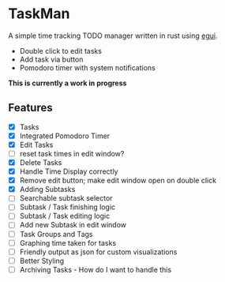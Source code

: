 # TaskMan
A simple time tracking TODO manager written in rust using [egui](https://github.com/emilk/egui).

- Double click to edit tasks
- Add task via button
- Pomodoro timer with system notifications

**This is currently a work in progress**

## Features
- [x] Tasks
- [x] Integrated Pomodoro Timer
- [x] Edit Tasks
- [ ] reset task times in edit window?
- [x] Delete Tasks
- [x] Handle Time Display correctly
- [x] Remove edit button; make edit window open on double click
- [x] Adding Subtasks
- [ ] Searchable subtask selector
- [ ] Subtask / Task finishing logic
- [ ] Subtask / Task editing logic
- [ ] Add new Subtask in edit window
- [ ] Task Groups and Tags
- [ ] Graphing time taken for tasks
- [ ] Friendly output as json for custom visualizations
- [ ] Better Styling
- [ ] Archiving Tasks - How do I want to handle this
